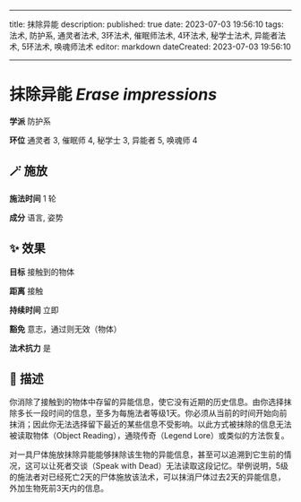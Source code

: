 
---
title: 抹除异能
description: 
published: true
date: 2023-07-03 19:56:10
tags: 法术, 防护系, 通灵者法术, 3环法术, 催眠师法术, 4环法术, 秘学士法术, 异能者法术, 5环法术, 唤魂师法术
editor: markdown
dateCreated: 2023-07-03 19:56:10

---

# **抹除异能** *Erase impressions*

**学派** 防护系 

**环位** 通灵者 3, 催眠师 4, 秘学士 3, 异能者 5, 唤魂师 4

## 🪄 施放

**施法时间** 1 轮

**成分** 语言, 姿势

## ✨ 效果 

**目标** 接触到的物体 

**距离** 接触  

**持续时间** 立即 

**豁免** 意志，通过则无效（物体）

**法术抗力** 是

## 📖 描述

你消除了接触到的物体中存留的异能信息，使它没有近期的历史信息。由你选择抹除多长一段时间的信息，至多为每施法者等级1天。你必须从当前的时间开始向前抹消；因此你无法选择留下最近的某些信息不受影响。以此方式被抹除的信息无法被读取物体（Object Reading），通晓传奇（Legend Lore）或类似的方法恢复。

对一具尸体施放抹除异能能够抹除该生物的异能信息，甚至可以追溯到它生前的情况，这可以让死者交谈（Speak with Dead）无法读取这段记忆。举例说明，5级的施法者对已经死亡2天的尸体施放该法术，可以抹消尸体过去2天的异能信息，外加生物死前3天内的信息。
    